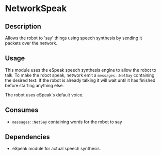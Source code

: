 NetworkSpeak
======

## Description

Allows the robot to 'say' things using speech synthesis by sending it packets over the network.

## Usage

This module uses the eSpeak speech synthesis engine to allow the robot to talk.
To make the robot speak, network emit a `messages::NetSay` containing the desired text. If
the robot is already talking it will wait until it has finished before starting
anything else.

The robot uses eSpeak's default voice.

## Consumes

* `messages::NetSay` containing words for the robot to say

## Dependencies

* eSpeak module for actual speech synthesis.


